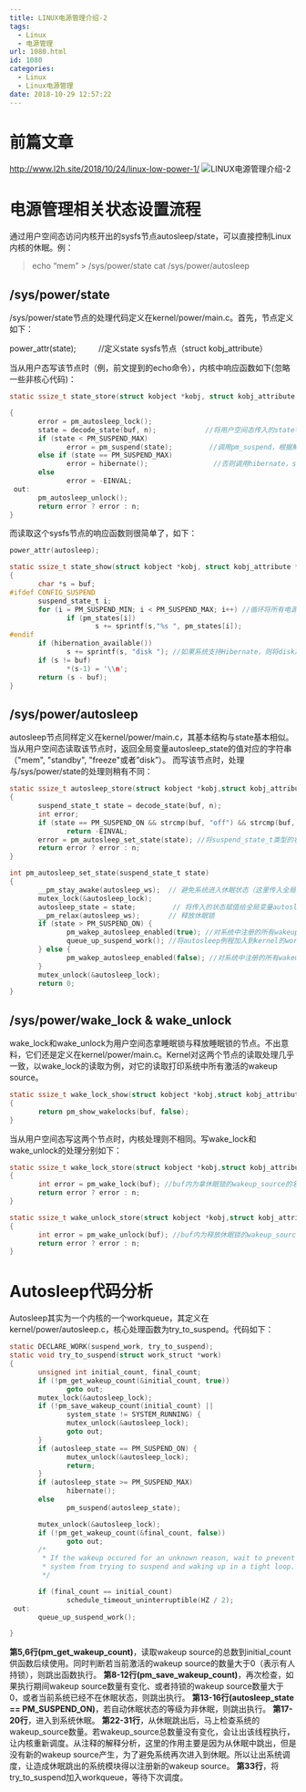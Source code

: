 ```yaml
---
title: LINUX电源管理介绍-2
tags:
  - Linux
  - 电源管理
url: 1080.html
id: 1080
categories:
  - Linux
  - Linux电源管理
date: 2018-10-29 12:57:22
---
```


前篇文章
====

http://www.l2h.site/2018/10/24/linux-low-power-1/ ![LINUX电源管理介绍-2](http://pic.l2h.site/l2hsiteLinux-low-power-2.png "LINUX电源管理介绍-2")

电源管理相关状态设置流程
============

通过用户空间态访问内核开出的sysfs节点autosleep/state，可以直接控制Linux内核的休眠。例：

> echo “mem” > /sys/power/state cat /sys/power/autosleep

/sys/power/state
----------------

/sys/power/state节点的处理代码定义在kernel/power/main.c。首先，节点定义如下：

power_attr(state);          //定义state sysfs节点（struct kobj_attribute）

当从用户态写该节点时（例，前文提到的echo命令），内核中响应函数如下(忽略一些非核心代码)：
```C
static ssize_t state_store(struct kobject *kobj, struct kobj_attribute *attr, const char *buf, size_t n)

{
       error = pm_autosleep_lock();
       state = decode_state(buf, n);            //将用户空间态传入的state字符串，转化为suspend_state_t，目前只接收"mem", "standby", "freeze"三种输入
       if (state < PM_SUSPEND_MAX)
              error = pm_suspend(state);         //调用pm_suspend，根据解析出的电源state进入不同的休眠等级
       else if (state == PM_SUSPEND_MAX)
              error = hibernate();                //否则调用hibernate，suspend to disk
       else
              error = -EINVAL;
 out:
       pm_autosleep_unlock();
       return error ? error : n;
}
```
而读取这个sysfs节点的响应函数则很简单了，如下：
```C
power_attr(autosleep);

static ssize_t state_show(struct kobject *kobj, struct kobj_attribute *attr,char *buf)
{
       char *s = buf;
#ifdef CONFIG_SUSPEND
       suspend_state_t i;
       for (i = PM_SUSPEND_MIN; i < PM_SUSPEND_MAX; i++) //循环将所有电源管理状态加入到要返回的字符串
              if (pm_states[i])
                     s += sprintf(s,"%s ", pm_states[i]);  
#endif
       if (hibernation_available())
              s += sprintf(s, "disk "); //如果系统支持Hibernate，则将disk加入要返回的字符串
       if (s != buf)
              *(s-1) = '\\n';
       return (s - buf);
}
```
/sys/power/autosleep
--------------------

autosleep节点同样定义在kernel/power/main.c，其基本结构与state基本相似。当从用户空间态读取该节点时，返回全局变量autosleep_state的值对应的字符串（"mem", "standby", "freeze"或者”disk”）。 而写该节点时，处理与/sys/power/state的处理则稍有不同：
```C
static ssize_t autosleep_store(struct kobject *kobj,struct kobj_attribute *attr,const char *buf, size_t n)
{
       suspend_state_t state = decode_state(buf, n);
       int error;
       if (state == PM_SUSPEND_ON && strcmp(buf, "off") && strcmp(buf, "off\\n"))
              return -EINVAL;
       error = pm_autosleep_set_state(state); //将suspend_state_t类型的状态传入供处理
       return error ? error : n;
}

int pm_autosleep_set_state(suspend_state_t state)
{
       __pm_stay_awake(autosleep_ws);  // 避免系统进入休眠状态（这里传入全局变量，autosleep_ws，表明是autosleep wakeup source）
       mutex_lock(&autosleep_lock);
       autosleep_state = state;         // 将传入的状态赋值给全局变量autosleep_state
       __pm_relax(autosleep_ws);       // 释放休眠锁
       if (state > PM_SUSPEND_ON) {
              pm_wakep_autosleep_enabled(true); //对系统中注册的所有wakeup source，均设置其中的autosleep成员为true，并更新start_prevent_time
              queue_up_suspend_work(); //将autosleep例程加入到kernel的workqueue进行调度
       } else {
              pm_wakep_autosleep_enabled(false); //对系统中注册的所有wakeup source，均设置其中的autosleep成员为false
       }
       mutex_unlock(&autosleep_lock);
       return 0;
}
```
/sys/power/wake_lock & wake_unlock
------------------------------------

wake_lock和wake_unlock为用户空间态拿睡眠锁与释放睡眠锁的节点。不出意料，它们还是定义在kernel/power/main.c。Kernel对这两个节点的读取处理几乎一致，以wake_lock的读取为例，对它的读取打印系统中所有激活的wakeup source。
```C
static ssize_t wake_lock_show(struct kobject *kobj,struct kobj_attribute *attr,char *buf)
{
       return pm_show_wakelocks(buf, false);
}
```
当从用户空间态写这两个节点时，内核处理则不相同。写wake_lock和wake_unlock的处理分别如下：
```C
static ssize_t wake_lock_store(struct kobject *kobj,struct kobj_attribute *attr,const char *buf, size_t n)
{
       int error = pm_wake_lock(buf); //buf内为拿休眠锁的wakeup_source的名字，将该wakeup_source注册到内核中
       return error ? error : n;
}

static ssize_t wake_unlock_store(struct kobject *kobj,struct kobj_attribute *attr,const char *buf, size_t n)
{
       int error = pm_wake_unlock(buf); //buf内为释放休眠锁的wakeup_source的名字，告诉内核释放该wakeup_source拿的休眠锁
       return error ? error : n;
}
```
Autosleep代码分析
=============

Autosleep其实为一个内核的一个workqueue，其定义在kernel/power/autosleep.c，核心处理函数为try_to_suspend。代码如下：
```C
static DECLARE_WORK(suspend_work, try_to_suspend);
static void try_to_suspend(struct work_struct *work)
{
       unsigned int initial_count, final_count;
       if (!pm_get_wakeup_count(&initial_count, true))
              goto out;
       mutex_lock(&autosleep_lock);
       if (!pm_save_wakeup_count(initial_count) ||
              system_state != SYSTEM_RUNNING) {
              mutex_unlock(&autosleep_lock);
              goto out;
       }
       if (autosleep_state == PM_SUSPEND_ON) {
              mutex_unlock(&autosleep_lock);
              return;
       }
       if (autosleep_state >= PM_SUSPEND_MAX)
              hibernate();
       else
              pm_suspend(autosleep_state);

       mutex_unlock(&autosleep_lock);
       if (!pm_get_wakeup_count(&final_count, false))
              goto out;
       /*
        * If the wakeup occured for an unknown reason, wait to prevent the
        * system from trying to suspend and waking up in a tight loop.
        */

       if (final_count == initial_count)
              schedule_timeout_uninterruptible(HZ / 2);
 out:
       queue_up_suspend_work();

}
```
**第5,6行(pm_get_wakeup_count)**，读取wakeup source的总数到initial_count供函数后续使用。同时判断若当前激活的wakeup source的数量大于0（表示有人持锁），则跳出函数执行。 **第8-12行(pm_save_wakeup_count)**，再次检查，如果执行期间wakeup source数量有变化、或者持锁的wakeup source数量大于0，或者当前系统已经不在休眠状态，则跳出执行。 **第13-16行(autosleep_state == PM_SUSPEND_ON)**，若自动休眠状态的等级为非休眠，则跳出执行。 **第17-20行**，进入到系统休眠。 **第22-31行**，从休眠跳出后，马上检查系统的wakeup_source数量。若wakeup_source总数量没有变化，会让出该线程执行，让内核重新调度。从注释的解释分析，这里的作用主要是因为从休眠中跳出，但是没有新的wakeup source产生，为了避免系统再次进入到休眠。所以让出系统调度，让造成休眠跳出的系统模块得以注册新的wakeup source。 **第33行**，将try_to_suspend加入workqueue，等待下次调度。